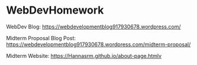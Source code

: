 # WebDevHomework


WebDev Blog: https://webdevelopmentblog917930678.wordpress.com/ 
 
 Midterm Proposal Blog Post: https://webdevelopmentblog917930678.wordpress.com/midterm-proposal/ 
 
 Midterm Website: https://Hannasrm.github.io/about-page.htmlv

